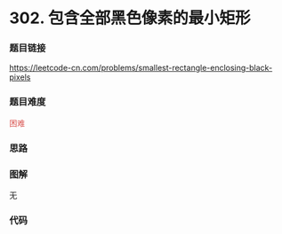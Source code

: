 # 302. 包含全部黑色像素的最小矩形

### 题目链接

https://leetcode-cn.com/problems/smallest-rectangle-enclosing-black-pixels

### 题目难度

<font color=#D9534F>困难</font>

### 思路



### 图解

无

### 代码

```python
```